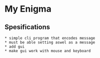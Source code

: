 # My Enigma

## Spesifications
    * simple cli program that encodes message
    * must be able setting aswel as a message
    * add gui
    * make gui work with mouse and keyboard

